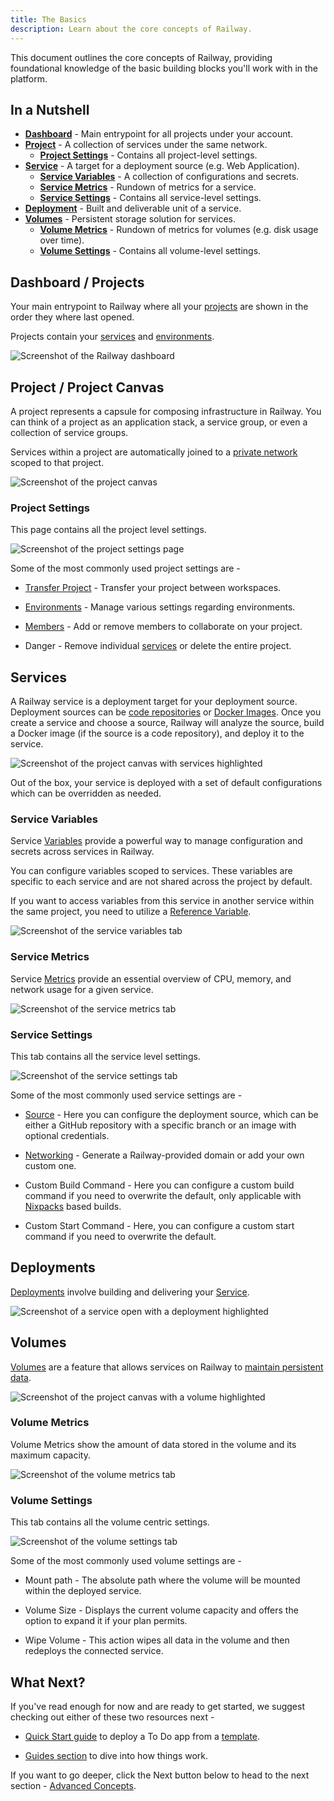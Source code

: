 ```yaml
---
title: The Basics
description: Learn about the core concepts of Railway.
---
```


This document outlines the core concepts of Railway, providing foundational knowledge of the basic building blocks you'll work with in the platform.

## In a Nutshell

- **[Dashboard](#dashboard--projects)** - Main entrypoint for all projects under your account.
- **[Project](#project--project-canvas)** - A collection of services under the same network.
  - **[Project Settings](#project-settings)** - Contains all project-level settings.
- **[Service](#services)** - A target for a deployment source (e.g. Web Application).
  - **[Service Variables](#service-variables)** - A collection of configurations and secrets.
  - **[Service Metrics](#service-metrics)** - Rundown of metrics for a service.
  - **[Service Settings](#service-settings)** - Contains all service-level settings.
- **[Deployment](#deployments)** - Built and deliverable unit of a service.
- **[Volumes](#volumes)** - Persistent storage solution for services.
  - **[Volume Metrics](#volume-metrics)** - Rundown of metrics for volumes (e.g. disk usage over time).
  - **[Volume Settings](#volume-settings)** - Contains all volume-level settings.

## Dashboard / Projects

Your main entrypoint to Railway where all your [projects](/overview/the-basics#project--project-canvas) are shown in the order they where last opened.

Projects contain your [services](/overview/the-basics#services) and [environments](/reference/environments).

<Image src="https://res.cloudinary.com/railway/image/upload/v1722187321/docs/the-basics/dashboard_ycmxnk.png"
alt="Screenshot of the Railway dashboard"
layout="responsive"
width={1305} height={735} quality={100} />

## Project / Project Canvas

A project represents a capsule for composing infrastructure in Railway.  You can think of a project as an application stack, a service group, or even a collection of service groups.

Services within a project are automatically joined to a [private network](/reference/private-networking) scoped to that project.

<Image src="https://res.cloudinary.com/railway/image/upload/v1722144285/docs/the-basics/project_canvas_dxpzxe.png"
alt="Screenshot of the project canvas"
layout="responsive"
width={1365} height={765} quality={100} />

### Project Settings

This page contains all the project level settings.

<Image src="https://res.cloudinary.com/railway/image/upload/v1722144286/docs/the-basics/project_settings_ghwzih.png"
alt="Screenshot of the project settings page"
layout="responsive"
width={1365} height={765} quality={100} />

Some of the most commonly used project settings are -

- [Transfer Project](/reference/teams#transferring-projects) - Transfer your project between workspaces.

- [Environments](/reference/environments) - Manage various settings regarding environments.

- [Members](/reference/project-members) - Add or remove members to collaborate on your project.

- Danger - Remove individual [services](/overview/the-basics#services) or delete the entire project.

## Services

A Railway service is a deployment target for your deployment source. Deployment sources can be [code repositories](https://docs.github.com/en/repositories/creating-and-managing-repositories/about-repositories) or [Docker Images](https://docs.docker.com/guides/docker-concepts/the-basics/what-is-an-image/). Once you create a service and choose a source, Railway will analyze the source, build a Docker image (if the source is a code repository), and deploy it to the service.

<Image src="https://res.cloudinary.com/railway/image/upload/v1722144283/docs/the-basics/services_zuyl56.png"
alt="Screenshot of the project canvas with services highlighted"
layout="responsive"
width={1365} height={765} quality={100} />

Out of the box, your service is deployed with a set of default configurations which can be overridden as needed.

### Service Variables

Service [Variables](/reference/variables) provide a powerful way to manage configuration and secrets across services in Railway.

You can configure variables scoped to services. These variables are specific to each service and are not shared across the project by default.

If you want to access variables from this service in another service within the same project, you need to utilize a [Reference Variable](/reference/variables#reference-variables).

<Image src="https://res.cloudinary.com/railway/image/upload/v1722144282/docs/the-basics/service_variables_galkry.png"
alt="Screenshot of the service variables tab"
layout="responsive"
width={1365} height={765} quality={100} />

### Service Metrics

Service [Metrics](/reference/metrics) provide an essential overview of CPU, memory, and network usage for a given service.

<Image src="https://res.cloudinary.com/railway/image/upload/v1722144286/docs/the-basics/service_metrics_dcbfms.png"
alt="Screenshot of the service metrics tab"
layout="responsive"
width={1365} height={770} quality={100} />

### Service Settings

This tab contains all the service level settings.

<Image src="https://res.cloudinary.com/railway/image/upload/v1722144287/docs/the-basics/service_settings_lnyql0.png"
alt="Screenshot of the service settings tab"
layout="responsive"
width={1365} height={765} quality={100} />

Some of the most commonly used service settings are -

- [Source](/reference/services#service-source) - Here you can configure the deployment source, which can be either a GitHub repository with a specific branch or an image with optional credentials.

- [Networking](/guides/public-networking#railway-provided-domain) - Generate a Railway-provided domain or add your own custom one.

- Custom Build Command - Here you can configure a custom build command if you need to overwrite the default, only applicable with [Nixpacks](https://nixpacks.com/docs) based builds.

- Custom Start Command - Here, you can configure a custom start command if you need to overwrite the default.

## Deployments

[Deployments](/reference/deployments) involve building and delivering your [Service](/overview/the-basics#services).

<Image src="https://res.cloudinary.com/railway/image/upload/v1722196270/docs/the-basics/deployment_l0trj8.png"
alt="Screenshot of a service open with a deployment highlighted"
layout="responsive"
width={1365} height={790} quality={100} />

## Volumes

[Volumes](/reference/volumes) are a feature that allows services on Railway to [maintain persistent data](/guides/volumes).

<Image src="https://res.cloudinary.com/railway/image/upload/v1722144284/docs/the-basics/volumes_yom2km.png"
alt="Screenshot of the project canvas with a volume highlighted"
layout="responsive"
width={1365} height={765} quality={100} />

### Volume Metrics

Volume Metrics show the amount of data stored in the volume and its maximum capacity.

<Image src="https://res.cloudinary.com/railway/image/upload/v1722144283/docs/the-basics/volume_metrics_thv60n.png"
alt="Screenshot of the volume metrics tab"
layout="responsive"
width={1365} height={826} quality={100} />

### Volume Settings

This tab contains all the volume centric settings.

<Image src="https://res.cloudinary.com/railway/image/upload/v1722144283/docs/the-basics/volume_settings_kirpdn.png"
alt="Screenshot of the volume settings tab"
layout="responsive"
width={1365} height={826} quality={100} />

Some of the most commonly used volume settings are -

- Mount path - The absolute path where the volume will be mounted within the deployed service.

- Volume Size - Displays the current volume capacity and offers the option to expand it if your plan permits.

- Wipe Volume - This action wipes all data in the volume and then redeploys the connected service.

## What Next?

If you've read enough for now and are ready to get started, we suggest checking out either of these two resources next -

- [Quick Start guide](/quick-start) to deploy a To Do app from a [template](/reference/templates).

- [Guides section](/guides/foundations) to dive into how things work.

If you want to go deeper, click the Next button below to head to the next section - [Advanced Concepts](/overview/advanced-concepts).